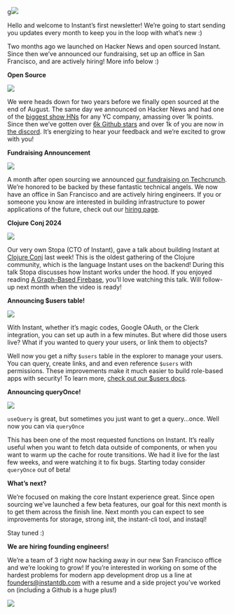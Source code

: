 g![](https://www.instantdb.com/img/emails/oct2024/s_DF8F10A9009F2A236BC7D07C4EC05DDA50E4FB82F40AA98593D3B98A1A7EA3DC_1730238267270_instant_header.png)

Hello and welcome to Instant’s first newsletter! We’re going to start sending you updates every month to keep you in the loop with what’s new :)

Two months ago we launched on Hacker News and open sourced Instant. Since then we’ve announced our fundraising, set up an office in San Francisco, and are actively hiring! More info below :)

**Open Source**

![](https://www.instantdb.com/img/emails/oct2024/s_DF8F10A9009F2A236BC7D07C4EC05DDA50E4FB82F40AA98593D3B98A1A7EA3DC_1729122912083_image.png)

We were heads down for two years before we finally open sourced at the end of August. The same day we announced on Hacker News and had one of the [biggest show HNs](https://news.ycombinator.com/item?id=41322281) for any YC company, amassing over 1k points. Since then we’ve gotten over [6k Github stars](https://github.com/instantdb/instant) and over 1k of you are now in [the discord](https://discord.com/invite/VU53p7uQcE). It’s energizing to hear your feedback and we’re excited to grow with you!

**Fundraising Announcement**

![](https://www.instantdb.com/img/emails/oct2024/s_B8A06116D3803694CDA0C13F9F97E92EA0220D4E377317F0F00D7831E3E41E9E_1727988124731_image.png)

A month after open sourcing we announced [our fundraising on Techcrunch](https://techcrunch.com/2024/10/02/instant-harkens-back-to-a-pre-google-firebase/). We’re honored to be backed by these fantastic technical angels. We now have an office in San Francisco and are actively hiring engineers. If you or someone you know are interested in building infrastructure to power applications of the future, check out our [hiring page](https://instantdb.com/hiring).

**Clojure Conj 2024**

![](https://www.instantdb.com/img/emails/oct2024/s_DF8F10A9009F2A236BC7D07C4EC05DDA50E4FB82F40AA98593D3B98A1A7EA3DC_1729123513053_image.png)

Our very own Stopa (CTO of Instant), gave a talk about building Instant at [Clojure Conj](https://2024.clojure-conj.org/) last week! This is the oldest gathering of the Clojure community, which is the language Instant uses on the backend! During this talk Stopa discusses how Instant works under the hood. If you enjoyed reading [A Graph-Based Firebase](https://www.instantdb.com/essays/next_firebase), you’ll love watching this talk. Will follow-up next month when the video is ready!

**Announcing $users table!**

![](https://www.instantdb.com/img/emails/oct2024/s_DF8F10A9009F2A236BC7D07C4EC05DDA50E4FB82F40AA98593D3B98A1A7EA3DC_1730244149277_users_table.png)

With Instant, whether it’s magic codes, Google OAuth, or the Clerk integration, you can set up auth in a few minutes. But where did those users live? What if you wanted to query your users, or link them to objects?

Well now you get a nifty `$users` table in the explorer to manage your users. You can query, create links, and and even reference `$users` with permissions. These improvements make it much easier to build role-based apps with security! To learn more, [check out our $users docs](https://www.instantdb.com/docs/users).

**Announcing queryOnce!**

![](https://www.instantdb.com/img/emails/oct2024/s_DF8F10A9009F2A236BC7D07C4EC05DDA50E4FB82F40AA98593D3B98A1A7EA3DC_1730244001267_image.png)

`useQuery` is great, but sometimes you just want to get a query…once. Well now you can via `queryOnce`

This has been one of the most requested functions on Instant. It’s really useful when you want to fetch data outside of components, or when you want to warm up the cache for route transitions. We had it live for the last few weeks, and were watching it to fix bugs. Starting today consider `queryOnce` out of beta!

**What’s next?**

We’re focused on making the core Instant experience great. Since open sourcing we’ve launched a few beta features, our goal for this next month is to get them across the finish line. Next month you can expect to see improvements for storage, strong init, the instant-cli tool, and instaql!

Stay tuned :)

**We are hiring founding engineers!**

We’re a team of 3 right now hacking away in our new San Francisco office and we’re looking to grow! If you’re interested in working on some of the hardest problems for modern app development drop us a line at founders@instantdb.com with a resume and a side project you’ve worked on (including a Github is a huge plus!)

![](https://pbs.twimg.com/media/GZd_xO0akAETvju?format=jpg\&name=large)
